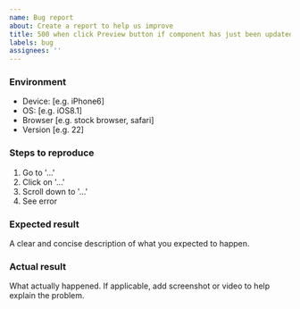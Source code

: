 ```yaml
---
name: Bug report
about: Create a report to help us improve
title: 500 when click Preview button if component has just been updated
labels: bug
assignees: ''
---
```


### Environment

- Device: [e.g. iPhone6]
- OS: [e.g. iOS8.1]
- Browser [e.g. stock browser, safari]
- Version [e.g. 22]

### Steps to reproduce

1. Go to '...'
2. Click on '...'
3. Scroll down to '...'
4. See error

### Expected result

A clear and concise description of what you expected to happen.

### Actual result

What actually happened.
If applicable, add screenshot or video to help explain the problem.
